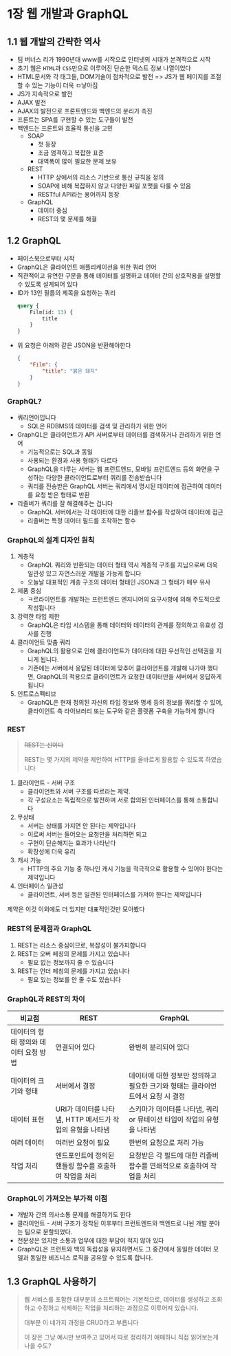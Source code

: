 # 1장 웹 개발과 GraphQL

## 1.1 웹 개발의 간략한 역사

- 팀 버너스 리가 1990년대 www를 시작으로 인터넷의 시대가 본격적으로 시작
- 초기 웹은 `HTML`과 `CSS`만으로 이루어진 단순한 텍스트 정보 나열이었다
- HTML문서와 각 태그들, DOM기술이 점차적으로 발전 => JS가 웹 페이지를 조절할 수 있는 기능이 더욱 ㅁ낳아짐
- JS가 지속적으로 발전
- AJAX 발전
- AJAX의 발전으로 프론트엔드와 백엔드의 분리가 촉진
- 프론트는 SPA를 구현할 수 있는 도구들이 발전
- 백엔드는 프론트와 효율적 통신을 고민
  - SOAP
    - 첫 등장
    - 조금 엄격하고 복잡한 표준
    - 대역폭이 많이 필요한 문제 보유
  - REST
    - HTTP 상에서의 리소스 기반으로 통신 규칙을 정의
    - SOAP에 비해 복잡하지 않고 다양한 파일 포맷을 다룰 수 있음
    - RESTful API라는 용어까지 등장
  - GraphQL
    - 데이터 중심
    - REST의 몇 문제를 해결

## 1.2 GraphQL

- 페이스북으로부터 시작
- GraphQL은 클라이언트 애플리케이션을 위한 쿼리 언어
- 직관적이고 유연한 구문을 통해 데이터를 설명하고 데이터 간의 상호작용을 설명할 수 있도록 설계되어 있다
- ID가 13인 필름의 제목을 요청하는 쿼리
  ```GraphQL
  query {
      Film(id: 13) {
          title
      }
  }
  ```
- 위 요청은 아래와 같은 JSON을 반환해야한다
  ```JSON
  {
      "Film": {
          "title": "붉은 돼지"
      }
  }
  ```

### GraphQL?

- 쿼리언어입니다
  - SQL은 RDBMS의 데이터를 검색 및 관리하기 위한 언어
- GraphQL은 클라이언트가 API 서버로부터 데이터를 검색하거나 관리하기 위한 언어
  - 기능적으로는 SQL과 동일
  - 사용되는 환경과 사용 형태가 다르다
  - GraphQL을 다루는 서버는 웹 프런트엔드, 모바일 프런트엔드 등의 화면을 구성하는 다양한 클라이언트로부터 쿼리를 전송받습니다
  - 쿼리를 전송받은 GraphQL 서버는 쿼리에서 명시된 데이터에 접근하여 데이터를 요청 받은 형태로 반환
- 리졸버가 쿼리를 잘 해결해주는 겁니다
  - GraphQL 서버에서는 각 데이터에 대한 리졸브 함수를 작성하여 데이터에 접근
  - 리졸버는 특정 데이터 필드를 조작하는 함수

### GraphQL의 설계 디자인 원칙

1. 계층적
   - GraphQL 쿼리와 반환되는 데이터 형태 역시 계층적 구조를 지님으로써 더욱 일관성 있고 자연스러운 개발을 가능케 합니다
   - 오늘날 대표적인 계층 구조의 데이터 형태인 JSON과 그 형태가 매우 유사
2. 제품 중심
   - ㅋ르라이언트를 개발하는 프런트엔드 엔지니어의 요구사항에 의해 주도적으로 작성됩니다
3. 강력한 타입 제한
   - GraphQL은 타입 시스템을 통해 데이터와 데이터의 관계를 정의하고 유효성 검사를 진행
4. 클라이언트 맞춤 쿼리
   - GraphQL의 활용으로 인해 클라이언트가 데이터에 대한 우선적인 선택권을 지니게 됩니다.
   - 기존에는 서버에서 응답된 데이터에 맞추어 클라이언트를 개발해 나가야 했다면, GraphQL의 적용으로 클라이언트가 요청한 데이터만을 서버에서 응답하게 됩니다
5. 인트로스펙티브
   - GraphQL은 현재 정의된 자신의 타입 정보와 명세 등의 정보를 쿼리할 수 있어, 클라이언트 측 라이브러리 또는 도구와 같은 플랫폼 구축을 가능하게 합니다

### REST

> ~~REST는 신이다~~
>
> REST는 몇 가지의 제약을 제안하여 HTTP를 올바르게 활용할 수 있도록 하였습니다

1. 클라이언트 - 서버 구조
   - 클라이언트와 서버 구조를 따르라는 제약.
   - 각 구성요소는 독립적으로 발전하며 서로 합의된 인터페이스를 통해 소통합니다
2. 무상태
   - 서버는 상태를 가지면 안 된다는 제약입니다
   - 이로써 서버는 들어오는 요청만을 처리하면 되고
   - 구현이 단순해지는 효과가 나타난다
   - 확장성에 더욱 유리
3. 캐시 가능
   - HTTP의 주요 기능 중 하나인 캐시 기능을 적극적으로 활용할 수 있어야 한다는 제약입니다
4. 인터페이스 일관성
   - 클라이언트, 서버 등은 일관된 인터페이스를 가져야 한다는 제약입니다

제약은 이것 이외에도 더 있지만 대표적인것만 모아봤다

### REST의 문제점과 GraphQL

1. REST는 리소스 중심이므로, 복잡성이 불가피합니다
2. REST는 오버 페칭의 문제를 가지고 있습니다
   - 필요 없는 정보까지 줄 수 있습니다
3. REST는 언더 페칭의 문제를 가지고 있습니다
   - 필요 있는 정보를 안 줄 수도 있습니다

### GraphQL과 REST의 차이

| 비교점                                | REST                                                      | GraphQL                                                                        |
| ------------------------------------- | --------------------------------------------------------- | ------------------------------------------------------------------------------ |
| 데이터의 형태 정의와 데이터 요청 방법 | 연결되어 있다                                             | 완번히 분리되어 있다                                                           |
| 데이터의 크기와 형태                  | 서버에서 결정                                             | 데이터에 대한 정보만 정의하고 필요한 크기와 형태는 클라이언트에서 요청 시 결정 |
| 데이터 표현                           | URI가 데이터를 나타냄, HTTP 메서드가 작업의 유형을 나타냄 | 스키마가 데이터를 나타냄, 쿼리 or 뮤테이션 타입이 작업의 유형을 나타냄         |
| 여러 데이터                           | 여러번 요청이 필요                                        | 한번의 요청으로 처리 가능                                                      |
| 작업 처리                             | 엔드포인트에 정의된 핸들링 함수를 호출하여 작업을 처리    | 요청받은 각 필드에 대한 리졸버 함수를 연쇄적으로 호출하여 작업을 처리          |

### GraphQL이 가져오는 부가적 이점

- 개발자 간의 의사소통 문제를 해결하기도 한다
- 클라이언트 - 서버 구조가 정착된 이후부터 프런트엔드와 백엔드로 나뉜 개발 분야는 팀으로 분할되었다.
- 전문성은 있지만 소통과 업무에 대한 부담이 적지 않아 있다
- GraphQL은 프런트와 백의 독립성을 유지하면서도 그 중간에서 동일한 데이터 모델과 동일한 비즈니스 로직을 공유할 수 있도록 합니다.

## 1.3 GraphQL 사용하기

> 웹 서비스를 포함한 대부분의 소프트웨어는 기본적으로, 데이터를 생성하고 조회하고 수정하고 삭제하는 작업을 처리하는 과정으로 이루어져 있습니다.
>
> 대부분 이 네가지 과정을 CRUD라고 부릅니다
>
> 이 장은 그냥 예시만 보여주고 있어서 따로 정리하기 애매하니 직접 읽어보는게 나을 수도?

